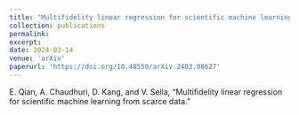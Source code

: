 ```yaml
---
title: "Multifidelity linear regression for scientific machine learning from scarce data"
collection: publications
permalink:
excerpt:
date: 2024-03-14
venue: 'arXiv'
paperurl: 'https://doi.org/10.48550/arXiv.2403.08627'
---
```

E. Qian, A. Chaudhuri, D. Kang, and V. Sella, “Multifidelity linear regression for scientific machine learning from scarce data.”